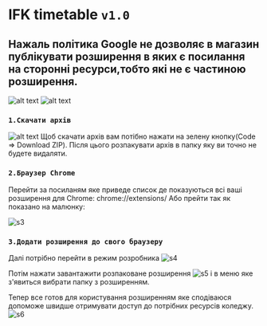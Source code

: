 # IFK timetable `v1.0`
## Нажаль політика Google не дозволяє в магазин публікувати розширення в яких є посилання на сторонні ресурси,тобто які не є частиною розширення.

![alt text](https://raw.githubusercontent.com/maxbutcher1/maxbutcher1.github.io/main/photoForExtension/screen.png)
![alt text](https://raw.githubusercontent.com/maxbutcher1/maxbutcher1.github.io/main/photoForExtension/s7.png)

### `1.Скачати архів`

![alt text](https://raw.githubusercontent.com/maxbutcher1/maxbutcher1.github.io/main/photoForExtension/s2.png)
Щоб скачати архів вам потібно нажати на зелену кнопку(Code => Download ZIP). Після цього розпакувати архів в папку яку ви точно не будете видаляти.

### `2.Браузер Chrome`

Перейти за посиланям яке приведе список де показуються всі ваші розширення для Chrome: chrome://extensions/
Або прейти так як показано на малюнку:

![s3](https://raw.githubusercontent.com/maxbutcher1/maxbutcher1.github.io/main/photoForExtension/s3.png)

### `3.Додати розширення до свого браузеру`

Далі потрібно перейти в режим розробника
![s4](https://raw.githubusercontent.com/maxbutcher1/maxbutcher1.github.io/main/photoForExtension/s4.png)

Потім нажати завантажити розпаковане розширення
![s5](https://raw.githubusercontent.com/maxbutcher1/maxbutcher1.github.io/main/photoForExtension/s5.png)
і в меню яке з'явиться вибрати папку з розширенням.

Тепер все готов для користування розширенням яке сподіваюся допоможе швидше отримувати доступ до потрібних ресурсів коледжу.
![s6](https://raw.githubusercontent.com/maxbutcher1/maxbutcher1.github.io/main/photoForExtension/s6.png)
